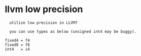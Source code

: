 # llvm low precision
```
  utilize low precision in LLVM7

  you can use types as below (unsigned int4 may be buggy).
```

`fixed4 = f4`  
`fixed8 = f8`  
`int4   = i4`  
